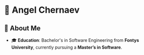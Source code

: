 # 👋 Angel Chernaev
## 🚀 About Me  

- 🎓 **Education**: Bachelor's in Software Engineering from **Fontys University**, currently pursuing a **Master’s in Software**.
